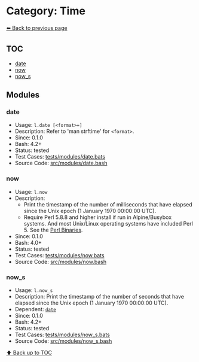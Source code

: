 # Category: Time

[⬅️ Back to previous page](./README.md)

## TOC

- [date](#date)
- [now](#now)
- [now_s](#now_s)

## Modules

### date

- Usage: `l.date [<format>=]`
- Description: Refer to 'man strftime' for `<format>`.
- Since: 0.1.0
- Bash: 4.2+
- Status: tested
- Test Cases: [tests/modules/date.bats](../../tests/modules/date.bats)
- Source Code: [src/modules/date.bash](../../src/modules/date.bash)

### now

- Usage: `l.now`
- Description:
  - Print the timestamp of the number of milliseconds that have elapsed since the Unix epoch (1 January 1970 00:00:00 UTC).
  - Require Perl 5.8.8 and higher install if run in Alpine/Busybox systems. And most Unix/Linux operating systems have included Perl 5. See the [Perl Binaries](https://www.cpan.org/ports/binaries.html).
- Since: 0.1.0
- Bash: 4.0+
- Status: tested
- Test Cases: [tests/modules/now.bats](../../tests/modules/now.bats)
- Source Code: [src/modules/now.bash](../../src/modules/now.bash)

### now_s

- Usage: `l.now_s`
- Description: Print the timestamp of the number of seconds that have elapsed since the Unix epoch (1 January 1970 00:00:00 UTC).
- Dependent: [`date`](./time.md#date)
- Since: 0.1.0
- Bash: 4.2+
- Status: tested
- Test Cases: [tests/modules/now_s.bats](../../tests/modules/now_s.bats)
- Source Code: [src/modules/now_s.bash](../../src/modules/now_s.bash)

[⬆️ Back up to TOC](#toc)
